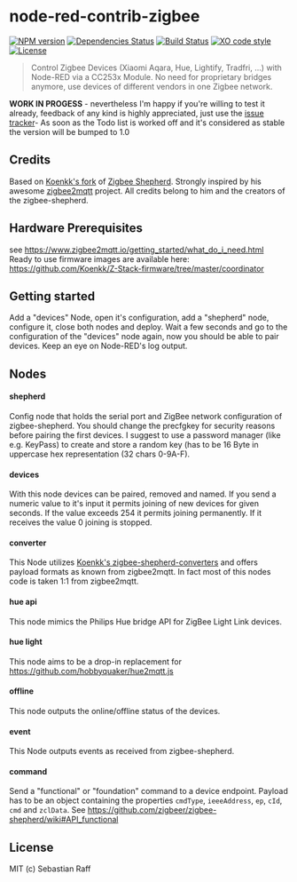 # node-red-contrib-zigbee

[![NPM version](https://badge.fury.io/js/node-red-contrib-zigbee.svg)](http://badge.fury.io/js/node-red-contrib-zigbee)
[![Dependencies Status](https://david-dm.org/hobbyquaker/node-red-contrib-zigbee/status.svg)](https://david-dm.org/hobbyquaker/node-red-contrib-zigbee)
[![Build Status](https://travis-ci.org/hobbyquaker/node-red-contrib-zigbee.svg?branch=master)](https://travis-ci.org/hobbyquaker/node-red-contrib-zigbee)
[![XO code style](https://img.shields.io/badge/code_style-XO-5ed9c7.svg)](https://github.com/sindresorhus/xo)
[![License][mit-badge]][mit-url]

> Control Zigbee Devices (Xiaomi Aqara, Hue, Lightify, Tradfri, ...) with Node-RED via a CC253x Module. No need for
proprietary bridges anymore, use devices of different vendors in one Zigbee network.

**WORK IN PROGESS** - nevertheless I'm happy if you're willing to test it already, feedback of any kind is highly 
appreciated, just use the [issue tracker](https://github.com/hobbyquaker/node-red-contrib-zigbee/issues)- As soon as the
Todo list is worked off and it's considered as stable the version will be bumped to 1.0

## Credits

Based on [Koenkk's fork](https://github.com/Koenkk/zigbee-shepherd) of 
[Zigbee Shepherd](https://github.com/zigbeer/zigbee-shepherd). Strongly inspired by his awesome
[zigbee2mqtt](https://github.com/Koenkk/zigbee2mqtt) project. All credits belong to him and the creators of the 
zigbee-shepherd.


## Hardware Prerequisites

see https://www.zigbee2mqtt.io/getting_started/what_do_i_need.html
Ready to use firmware images are available here: https://github.com/Koenkk/Z-Stack-firmware/tree/master/coordinator

## Getting started

Add a "devices" Node, open it's configuration, add a "shepherd" node, configure it, close both nodes and deploy. Wait
a few seconds and go to the configuration of the "devices" node again, now you should be able to pair devices. Keep
an eye on Node-RED's log output.


## Nodes

#### shepherd

Config node that holds the serial port and ZigBee network configuration of zigbee-shepherd. You should change the 
precfgkey for security reasons before pairing the first devices. I suggest to use a password manager (like e.g. KeyPass) 
to create and store a random key (has to be 16 Byte in uppercase hex representation (32 chars 0-9A-F). 


#### devices

With this node devices can be paired, removed and named. If you send a numeric value to it's input it permits joining
of new devices for given seconds. If the value exceeds 254 it permits joining permanently. If it receives the value 0
joining is stopped. 


#### converter

This Node utilizes [Koenkk's zigbee-shepherd-converters](https://github.com/Koenkk/zigbee-shepherd-converters) and 
offers payload formats as known from zigbee2mqtt. In fact most of this nodes code is taken 1:1 from zigbee2mqtt.


#### hue api

This node mimics the Philips Hue bridge API for ZigBee Light Link devices.


#### hue light

This node aims to be a drop-in replacement for https://github.com/hobbyquaker/hue2mqtt.js


#### offline

This node outputs the online/offline status of the devices.


#### event

This Node outputs events as received from zigbee-shepherd. 


#### command

Send a "functional" or "foundation" command to a device endpoint. Payload has to be an object containing the properties 
`cmdType`, `ieeeAddress`, `ep`, `cId`, `cmd` and `zclData`. See 
https://github.com/zigbeer/zigbee-shepherd/wiki#API_functional



## License

MIT (c) Sebastian Raff

[mit-badge]: https://img.shields.io/badge/License-MIT-blue.svg?style=flat
[mit-url]: LICENSE
